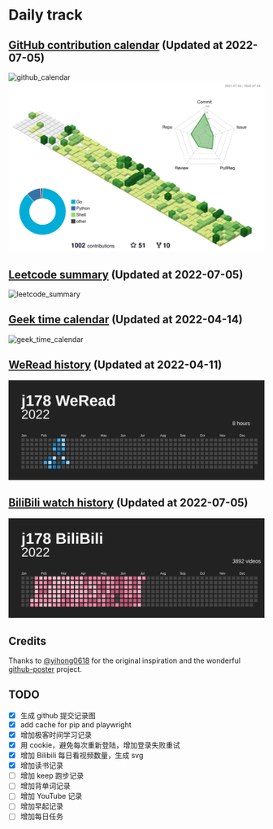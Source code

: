 # Daily track

## [GitHub contribution calendar](https://github.com/j178) (Updated at 2022-07-05)
![github_calendar](https://s2.loli.net/2022/07/05/hcQTVWR9pgriHvq.png)
![github_profile_3D](./data/profile-customize.svg)

## [Leetcode summary](https://leetcode-cn.com/u/j178) (Updated at 2022-07-05)
![leetcode_summary](https://s2.loli.net/2022/07/05/fmkZE4S3Gv5yUgb.png)

## [Geek time calendar](https://time.geekbang.org/) (Updated at 2022-04-14)
![geek_time_calendar](https://s2.loli.net/2022/04/14/7WE8cv5FDrQRk1t.png)

## [WeRead history](https://weread.qq.com) (Updated at 2022-04-11)
![weread_history](./data/weread_history.svg)

## [BiliBili watch history](https://bilibili.com) (Updated at 2022-07-05)
![bilibili_history](./data/bilibili_history.svg)


## Credits
Thanks to [@yihong0618](https://github.com/yihong0618) for the original inspiration and the wonderful [github-poster](https://github.com/yihong0618/GitHubPoster) project.


## TODO
- [x] 生成 github 提交记录图
- [x] add cache for pip and playwright
- [x] 增加极客时间学习记录
- [x] 用 cookie，避免每次重新登陆，增加登录失败重试
- [x] 增加 Bilibili 每日看视频数量，生成 svg
- [x] 增加读书记录
- [ ] 增加 keep 跑步记录
- [ ] 增加背单词记录
- [ ] 增加 YouTube 记录
- [ ] 增加早起记录
- [ ] 增加每日任务
